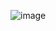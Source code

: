 ![image](https://github.com/ViniOM/db_riqueza_loja/assets/73274632/33ce6181-ea36-4d1d-8ad1-5c8d908aaae7)

